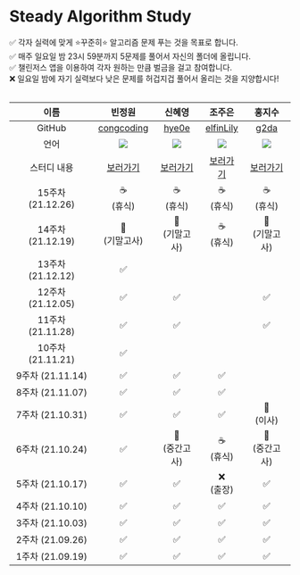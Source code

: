 # Steady Algorithm Study
✅ 각자 실력에 맞게 ⭐꾸준히⭐ 알고리즘 문제 푸는 것을 목표로 합니다.  
✅ 매주 일요일 밤 23시 59분까지 5문제를 풀어서 자신의 폴더에 올립니다.  
✅ 챌린저스 앱을 이용하여 각자 원하는 만큼 벌금을 걸고 참여합니다.  
❌ 일요일 밤에 자기 실력보다 낮은 문제를 허겁지겁 풀어서 올리는 것을 지양합시다!  
<br />

이름 | 빈정원 | 신혜영 | 조주은 | 홍지수
:-: | :-: | :-: | :-: | :-:
GitHub | [congcoding](https://github.com/congcoding) | [hye0e](https://github.com/hye0e) | [elfinLily](https://github.com/elfinLily) | [g2da](https://github.com/g2da)
언어 | <img src="https://img.shields.io/badge/Java-007396?style=flat-square&logo=Java&logoColor=white" /> | <img src="https://img.shields.io/badge/Python-3766AB?style=flat-square&logo=Python&logoColor=white"/> | <img src="https://img.shields.io/badge/C%23-239120?style=flat-square&logo=csharp&logoColor=white" /> | <img src="https://img.shields.io/badge/Python-3766AB?style=flat-square&logo=Python&logoColor=white"/>
스터디 내용 | [보러가기](https://github.com/congcoding/ProgrammersStudy/tree/main/%EB%B9%88%EC%A0%95%EC%9B%90) | [보러가기](https://github.com/congcoding/ProgrammersStudy/tree/main/%EC%8B%A0%ED%98%9C%EC%98%81) | [보러가기](https://github.com/congcoding/ProgrammersStudy/tree/main/%EC%A1%B0%EC%A3%BC%EC%9D%80) | [보러가기](https://github.com/congcoding/ProgrammersStudy/tree/main/%ED%99%8D%EC%A7%80%EC%88%98)
15주차 (21.12.26) | ☕ <br /> (휴식) | ☕ <br /> (휴식) | ☕ <br /> (휴식) | ☕ <br /> (휴식)
14주차 (21.12.19) | 📝 <br /> (기말고사) | 📝 <br /> (기말고사) | ☕ <br /> (휴식) | 📝 <br /> (기말고사)
13주차 (21.12.12) | ✅ |  |  |
12주차 (21.12.05) | ✅ | ✅ |  | ✅
11주차 (21.11.28) | ✅ | ✅ |  | ✅
10주차 (21.11.21) | ✅ |  |  |
9주차 (21.11.14) | ✅ | ✅ | ✅ | 
8주차 (21.11.07) | ✅ | ✅ | ✅ | 
7주차 (21.10.31) | ✅ | ✅ | ✅ | 🚚 <br /> (이사)
6주차 (21.10.24) | ✅ | 📝 <br /> (중간고사) | ☕ <br /> (휴식) | 📝 <br /> (중간고사)
5주차 (21.10.17) | ✅ | ✅ | ❌ <br /> (출장) | ✅
4주차 (21.10.10) | ✅ | ✅ | ✅ | ✅
3주차 (21.10.03) | ✅ | ✅ | ✅ | ✅
2주차 (21.09.26) | ✅ | ✅ | ✅ | ✅
1주차 (21.09.19) | ✅ | ✅ | ✅ | ✅
